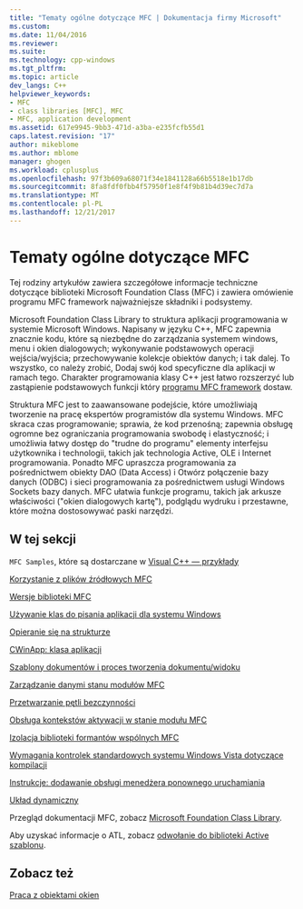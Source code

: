 ```yaml
---
title: "Tematy ogólne dotyczące MFC | Dokumentacja firmy Microsoft"
ms.custom: 
ms.date: 11/04/2016
ms.reviewer: 
ms.suite: 
ms.technology: cpp-windows
ms.tgt_pltfrm: 
ms.topic: article
dev_langs: C++
helpviewer_keywords:
- MFC
- class libraries [MFC], MFC
- MFC, application development
ms.assetid: 617e9945-9bb3-471d-a3ba-e235fcfb55d1
caps.latest.revision: "17"
author: mikeblome
ms.author: mblome
manager: ghogen
ms.workload: cplusplus
ms.openlocfilehash: 97f3b609a68071f34e1841128a66b5518e1b17db
ms.sourcegitcommit: 8fa8fdf0fbb4f57950f1e8f4f9b81b4d39ec7d7a
ms.translationtype: MT
ms.contentlocale: pl-PL
ms.lasthandoff: 12/21/2017
---
```

# <a name="general-mfc-topics"></a>Tematy ogólne dotyczące MFC
Tej rodziny artykułów zawiera szczegółowe informacje techniczne dotyczące biblioteki Microsoft Foundation Class (MFC) i zawiera omówienie programu MFC framework najważniejsze składniki i podsystemy.  
  
 Microsoft Foundation Class Library to struktura aplikacji programowania w systemie Microsoft Windows. Napisany w języku C++, MFC zapewnia znacznie kodu, które są niezbędne do zarządzania systemem windows, menu i okien dialogowych; wykonywanie podstawowych operacji wejścia/wyjścia; przechowywanie kolekcje obiektów danych; i tak dalej. To wszystko, co należy zrobić, Dodaj swój kod specyficzne dla aplikacji w ramach tego. Charakter programowania klasy C++ jest łatwo rozszerzyć lub zastąpienie podstawowych funkcji który [programu MFC framework](../mfc/framework-mfc.md) dostaw.  
  
 Struktura MFC jest to zaawansowane podejście, które umożliwiają tworzenie na pracę ekspertów programistów dla systemu Windows. MFC skraca czas programowanie; sprawia, że kod przenośną; zapewnia obsługę ogromne bez ograniczania programowania swobodę i elastyczność; i umożliwia łatwy dostęp do "trudne do programu" elementy interfejsu użytkownika i technologii, takich jak technologia Active, OLE i Internet programowania. Ponadto MFC upraszcza programowania za pośrednictwem obiekty DAO (Data Access) i Otwórz połączenie bazy danych (ODBC) i sieci programowania za pośrednictwem usługi Windows Sockets bazy danych. MFC ułatwia funkcje programu, takich jak arkusze właściwości ("okien dialogowych kartę"), podglądu wydruku i przestawne, które można dostosowywać paski narzędzi.  
  
## <a name="in-this-section"></a>W tej sekcji  
 `MFC Samples`, które są dostarczane w [Visual C++ — przykłady](../visual-cpp-samples.md)  
  
 [Korzystanie z plików źródłowych MFC](../mfc/using-the-mfc-source-files.md)  
  
 [Wersje biblioteki MFC](../mfc/mfc-library-versions.md)  
  
 [Używanie klas do pisania aplikacji dla systemu Windows](../mfc/using-the-classes-to-write-applications-for-windows.md)  
  
 [Opieranie się na strukturze](../mfc/building-on-the-framework.md)  
  
 [CWinApp: klasa aplikacji](../mfc/cwinapp-the-application-class.md)  
  
 [Szablony dokumentów i proces tworzenia dokumentu/widoku](../mfc/document-templates-and-the-document-view-creation-process.md)  
  
 [Zarządzanie danymi stanu modułów MFC](../mfc/managing-the-state-data-of-mfc-modules.md)  
  
 [Przetwarzanie pętli bezczynności](../mfc/idle-loop-processing.md)  
  
 [Obsługa kontekstów aktywacji w stanie modułu MFC](../mfc/support-for-activation-contexts-in-the-mfc-module-state.md)  
  
 [Izolacja biblioteki formantów wspólnych MFC](../mfc/isolation-of-the-mfc-common-controls-library.md)  
  
 [Wymagania kontrolek standardowych systemu Windows Vista dotyczące kompilacji](../mfc/build-requirements-for-windows-vista-common-controls.md)  
  
 [Instrukcje: dodawanie obsługi menedżera ponownego uruchamiania](../mfc/how-to-add-restart-manager-support.md)  
  
 [Układ dynamiczny](../mfc/dynamic-layout.md)  
  
 Przegląd dokumentacji MFC, zobacz [Microsoft Foundation Class Library](../mfc/mfc-desktop-applications.md).  
  
 Aby uzyskać informacje o ATL, zobacz [odwołanie do biblioteki Active szablonu](../atl/atl-class-overview.md).  
  
## <a name="see-also"></a>Zobacz też  
 [Praca z obiektami okien](../mfc/working-with-window-objects.md)


